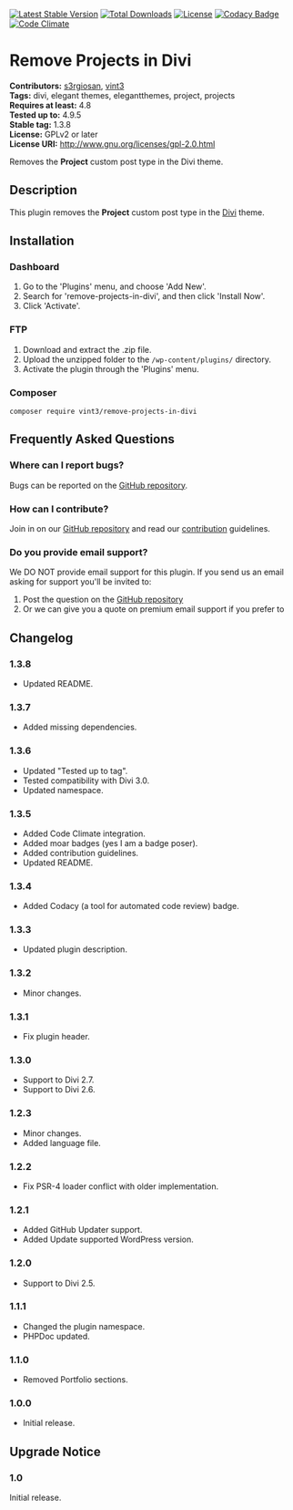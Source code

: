 [![Latest Stable Version](https://poser.pugx.org/vint3/remove-projects-in-divi/v/stable)](https://packagist.org/packages/vint3/remove-projects-in-divi)
[![Total Downloads](https://poser.pugx.org/vint3/remove-projects-in-divi/downloads)](https://packagist.org/packages/vint3/remove-projects-in-divi)
[![License](https://poser.pugx.org/vint3/remove-projects-in-divi/license)](https://packagist.org/packages/vint3/remove-projects-in-divi)
[![Codacy Badge](https://api.codacy.com/project/badge/Grade/b8a3607fa0c740fa8c93a9235918fd4e)](https://www.codacy.com/app/s3rgiosan/remove-projects-in-divi?utm_source=github.com&amp;utm_medium=referral&amp;utm_content=vint3creative/remove-projects-in-divi&amp;utm_campaign=Badge_Grade)
[![Code Climate](https://codeclimate.com/github/vint3creative/remove-projects-in-divi/badges/gpa.svg)](https://codeclimate.com/github/vint3creative/remove-projects-in-divi)

# Remove Projects in Divi #
**Contributors:** [s3rgiosan](https://profiles.wordpress.org/s3rgiosan), [vint3](https://profiles.wordpress.org/vint3)  
**Tags:** divi, elegant themes, elegantthemes, project, projects  
**Requires at least:** 4.8  
**Tested up to:** 4.9.5  
**Stable tag:** 1.3.8  
**License:** GPLv2 or later  
**License URI:** http://www.gnu.org/licenses/gpl-2.0.html  

Removes the **Project** custom post type in the Divi theme.

## Description ##

This plugin removes the **Project** custom post type in the [Divi](http://www.elegantthemes.com/gallery/divi/) theme.

## Installation ##

### Dashboard ###

1. Go to the 'Plugins' menu, and choose 'Add New'.
2. Search for 'remove-projects-in-divi', and then click 'Install Now'.
2. Click 'Activate'.

### FTP ###

1. Download and extract the .zip file.
2. Upload the unzipped folder to the `/wp-content/plugins/` directory.
3. Activate the plugin through the 'Plugins' menu.

### Composer ###

`composer require vint3/remove-projects-in-divi`

## Frequently Asked Questions ##

### Where can I report bugs? ###

Bugs can be reported on the [GitHub repository](https://github.com/vint3creative/remove-projects-in-divi/issues).

### How can I contribute? ###

Join in on our [GitHub repository](https://github.com/vint3creative/remove-projects-in-divi) and read our [contribution](https://github.com/vint3creative/remove-projects-in-divi/blob/master/CONTRIBUTING.md) guidelines.

### Do you provide email support? ###

We DO NOT provide email support for this plugin. If you send us an email asking for support you'll be invited to:
1. Post the question on the [GitHub repository](https://github.com/vint3creative/remove-projects-in-divi/issues)
2. Or we can give you a quote on premium email support if you prefer to

## Changelog ##

### 1.3.8 ###
* Updated README.

### 1.3.7 ###
* Added missing dependencies.

### 1.3.6 ###
* Updated "Tested up to tag".
* Tested compatibility with Divi 3.0.
* Updated namespace.

### 1.3.5 ###
* Added Code Climate integration.
* Added moar badges (yes I am a badge poser).
* Added contribution guidelines.
* Updated README.

### 1.3.4 ###
* Added Codacy (a tool for automated code review) badge.

### 1.3.3 ###
* Updated plugin description.

### 1.3.2 ###
* Minor changes.

### 1.3.1 ###
* Fix plugin header.

### 1.3.0 ###
* Support to Divi 2.7.
* Support to Divi 2.6.

### 1.2.3 ###
* Minor changes.
* Added language file.

### 1.2.2 ###
* Fix PSR-4 loader conflict with older implementation.

### 1.2.1 ###
* Added GitHub Updater support.
* Added Update supported WordPress version.

### 1.2.0 ###
* Support to Divi 2.5.

### 1.1.1 ###
* Changed the plugin namespace.
* PHPDoc updated.

### 1.1.0 ###
* Removed Portfolio sections.

### 1.0.0 ###
* Initial release.

## Upgrade Notice ##

### 1.0 ###
Initial release.
